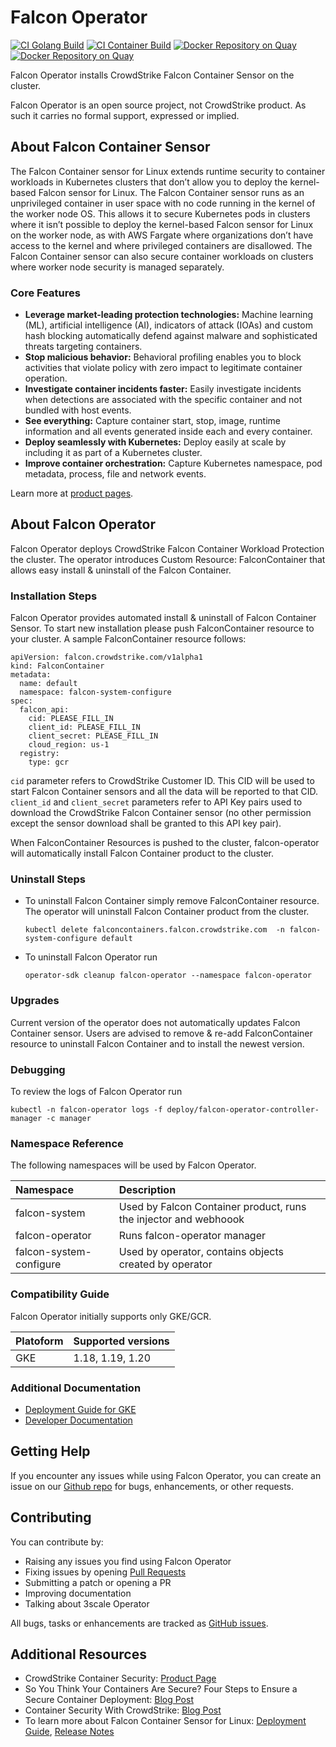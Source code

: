 # Falcon Operator
[![CI Golang Build](https://github.com/CrowdStrike/falcon-operator/actions/workflows/go.yml/badge.svg)](https://github.com/CrowdStrike/falcon-operator/actions/workflows/go.yml)
[![CI Container Build](https://github.com/CrowdStrike/falcon-operator/actions/workflows/container_build.yml/badge.svg)](https://github.com/CrowdStrike/falcon-operator/actions/workflows/container_build.yml)
[![Docker Repository on Quay](https://quay.io/repository/crowdstrike/falcon-operator/status "Docker Repository on Quay")](https://quay.io/repository/crowdstrike/falcon-operator)
[![Docker Repository on Quay](https://quay.io/repository/crowdstrike/falcon-operator-bundle/status "Docker Repository on Quay")](https://quay.io/repository/crowdstrike/falcon-operator-bundle)

Falcon Operator installs CrowdStrike Falcon Container Sensor on the cluster.

Falcon Operator is an open source project, not CrowdStrike product. As such it carries no formal support, expressed or implied.

## About Falcon Container Sensor
The Falcon Container sensor for Linux extends runtime security to container workloads in Kubernetes clusters that don’t allow you to deploy the kernel-based Falcon sensor for Linux. The Falcon Container sensor runs as an unprivileged container in user space with no code running in the kernel of the worker node OS. This allows it to secure Kubernetes pods in clusters where it isn’t possible to deploy the kernel-based Falcon sensor for Linux on the worker node, as with AWS Fargate where organizations don’t have access to the kernel and where privileged containers are disallowed. The Falcon Container sensor can also secure container workloads on clusters where worker node security is managed separately.

### Core Features
 - **Leverage market-leading protection technologies:** Machine learning (ML), artificial intelligence (AI), indicators of attack (IOAs) and custom hash blocking automatically defend against malware and sophisticated threats targeting containers.
 - **Stop malicious behavior:** Behavioral profiling enables you to block activities that violate policy with zero impact to legitimate container operation.
 - **Investigate container incidents faster:** Easily investigate incidents when detections are associated with the specific container and not bundled with host events.
 - **See everything:** Capture container start, stop, image, runtime information and all events generated inside each and every container.
 - **Deploy seamlessly with Kubernetes:** Deploy easily at scale by including it as part of a Kubernetes cluster.
 - **Improve container orchestration:** Capture Kubernetes namespace, pod metadata, process, file and network events.

Learn more at [product pages](https://www.crowdstrike.com/products/cloud-security/falcon-cloud-workload-protection/container-security/).

## About Falcon Operator
Falcon Operator deploys CrowdStrike Falcon Container Workload Protection the cluster. The operator introduces Custom Resource: FalconContainer that allows easy install & uninstall of the Falcon Container.

### Installation Steps
Falcon Operator provides automated install & uninstall of Falcon Container Sensor. To start new installation please push FalconContainer resource to your cluster. A sample FalconContainer resource follows:

```
apiVersion: falcon.crowdstrike.com/v1alpha1
kind: FalconContainer
metadata:
  name: default
  namespace: falcon-system-configure
spec:
  falcon_api:
    cid: PLEASE_FILL_IN
    client_id: PLEASE_FILL_IN
    client_secret: PLEASE_FILL_IN
    cloud_region: us-1
  registry:
    type: gcr
```

`cid` parameter refers to CrowdStrike Customer ID. This CID will be used to start Falcon Container sensors and all the data will be reported to that CID. `client_id` and `client_secret` parameters refer to API Key pairs used to download the CrowdStrike Falcon Container sensor (no other permission except the sensor download shall be granted to this API key pair).

When FalconContainer Resources is pushed to the cluster, falcon-operator will automatically install Falcon Container product to the cluster.

### Uninstall Steps
 - To uninstall Falcon Container simply remove FalconContainer resource. The operator will uninstall Falcon Container product from the cluster.

   ```
   kubectl delete falconcontainers.falcon.crowdstrike.com  -n falcon-system-configure default
   ```
 - To uninstall Falcon Operator run
   ```
   operator-sdk cleanup falcon-operator --namespace falcon-operator
   ```

### Upgrades

Current version of the operator does not automatically updates Falcon Container sensor. Users are advised to remove & re-add FalconContainer resource to uninstall Falcon Container and to install the newest version.

### Debugging

To review the logs of Falcon Operator run
```
kubectl -n falcon-operator logs -f deploy/falcon-operator-controller-manager -c manager
```

### Namespace Reference

The following namespaces will be used by Falcon Operator.

| Namespace               | Description                                                      |
|:------------------------|:-----------------------------------------------------------------|
| falcon-system           | Used by Falcon Container product, runs the injector and webhoook |
| falcon-operator         | Runs falcon-operator manager                                     |
| falcon-system-configure | Used by operator, contains objects created by operator           |

### Compatibility Guide

Falcon Operator initially supports only GKE/GCR.

| Platoform               | Supported versions                                     |
|:------------------------|:-------------------------------------------------------|
| GKE                     | 1.18, 1.19, 1.20                                       |

### Additional Documentation

 - [Deployment Guide for GKE](docs/deployment/gke/README.md)
 - [Developer Documentation](docs/developer_guide.md)

## Getting Help
If you encounter any issues while using Falcon Operator, you can create an issue on our [Github repo](https://github.com/CrowdStrike/falcon-operator) for bugs, enhancements, or other requests.

## Contributing
You can contribute by:

* Raising any issues you find using Falcon Operator
* Fixing issues by opening [Pull Requests](https://github.com/CrowdStrike/falcon-operator/pulls)
* Submitting a patch or opening a PR
* Improving documentation
* Talking about 3scale Operator

All bugs, tasks or enhancements are tracked as [GitHub issues](https://github.com/CrowdStrike/falcon-operator/issues).

## Additional Resources
 - CrowdStrike Container Security: [Product Page](https://www.crowdstrike.com/products/cloud-security/falcon-cloud-workload-protection/container-security/)
 - So You Think Your Containers Are Secure? Four Steps to Ensure a Secure Container Deployment: [Blog Post](https://www.crowdstrike.com/blog/four-steps-to-ensure-a-secure-containter-deployment/)
 - Container Security With CrowdStrike: [Blog Post](https://www.crowdstrike.com/blog/tech-center/container-security/)
 - To learn more about Falcon Container Sensor for Linux: [Deployment Guide](https://falcon.crowdstrike.com/support/documentation/146/falcon-container-sensor-for-linux), [Release Notes](https://falcon.crowdstrike.com/support/news/release-notes-falcon-container-sensor-for-linux)
